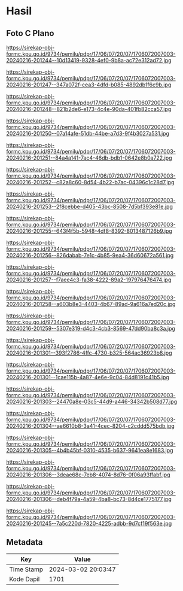 # Hasil

## Foto C Plano

https://sirekap-obj-formc.kpu.go.id/9734/pemilu/pdpr/17/06/07/20/07/1706072007003-20240216-201244--10d13419-9328-4ef0-9b8a-ac72e312ad72.jpg

https://sirekap-obj-formc.kpu.go.id/9734/pemilu/pdpr/17/06/07/20/07/1706072007003-20240216-201247--347a072f-cea3-4dfd-b085-4892db1f6c9b.jpg

https://sirekap-obj-formc.kpu.go.id/9734/pemilu/pdpr/17/06/07/20/07/1706072007003-20240216-201248--821b2de6-e173-4c4e-90da-401fb82cca57.jpg

https://sirekap-obj-formc.kpu.go.id/9734/pemilu/pdpr/17/06/07/20/07/1706072007003-20240216-201250--07a14afe-51db-44be-a7d3-9f4b3027a531.jpg

https://sirekap-obj-formc.kpu.go.id/9734/pemilu/pdpr/17/06/07/20/07/1706072007003-20240216-201251--84a4a141-7ac4-46db-bdb1-0642e8b0a722.jpg

https://sirekap-obj-formc.kpu.go.id/9734/pemilu/pdpr/17/06/07/20/07/1706072007003-20240216-201252--c82a8c60-8d54-4b22-b7ac-04396c1c28d7.jpg

https://sirekap-obj-formc.kpu.go.id/9734/pemilu/pdpr/17/06/07/20/07/1706072007003-20240216-201253--2f8cebbe-d405-43bc-8508-7d5bf393e81e.jpg

https://sirekap-obj-formc.kpu.go.id/9734/pemilu/pdpr/17/06/07/20/07/1706072007003-20240216-201255--643f4f5b-5948-4df8-8392-8013487126b9.jpg

https://sirekap-obj-formc.kpu.go.id/9734/pemilu/pdpr/17/06/07/20/07/1706072007003-20240216-201256--826dabab-7e1c-4b85-9ea4-36d60672a561.jpg

https://sirekap-obj-formc.kpu.go.id/9734/pemilu/pdpr/17/06/07/20/07/1706072007003-20240216-201257--f7aee4c3-fa38-4222-89a2-197976476474.jpg

https://sirekap-obj-formc.kpu.go.id/9734/pemilu/pdpr/17/06/07/20/07/1706072007003-20240216-201258--a603b8e3-4403-4b67-89ad-9a616a7ed20c.jpg

https://sirekap-obj-formc.kpu.go.id/9734/pemilu/pdpr/17/06/07/20/07/1706072007003-20240216-201259--5307e319-d4c3-4cb3-8569-47dd90ba8c3a.jpg

https://sirekap-obj-formc.kpu.go.id/9734/pemilu/pdpr/17/06/07/20/07/1706072007003-20240216-201301--393f2786-4ffc-4730-b325-564ac36923b8.jpg

https://sirekap-obj-formc.kpu.go.id/9734/pemilu/pdpr/17/06/07/20/07/1706072007003-20240216-201301--1cae115b-4a87-4e6e-9c04-84d8191c41b5.jpg

https://sirekap-obj-formc.kpu.go.id/9734/pemilu/pdpr/17/06/07/20/07/1706072007003-20240216-201303--24470a8e-03c5-44d9-a446-34342b508d77.jpg

https://sirekap-obj-formc.kpu.go.id/9734/pemilu/pdpr/17/06/07/20/07/1706072007003-20240216-201304--ae6610b8-3a41-4cec-8204-c2cddd575bdb.jpg

https://sirekap-obj-formc.kpu.go.id/9734/pemilu/pdpr/17/06/07/20/07/1706072007003-20240216-201305--4b4b45bf-0310-4535-b637-9641ea8e1683.jpg

https://sirekap-obj-formc.kpu.go.id/9734/pemilu/pdpr/17/06/07/20/07/1706072007003-20240216-201306--3deae68c-7eb8-4074-8d76-0f06a93ffabf.jpg

https://sirekap-obj-formc.kpu.go.id/9734/pemilu/pdpr/17/06/07/20/07/1706072007003-20240216-201306--deb4f79a-4a59-4ba8-bc73-8d4ce1775177.jpg

https://sirekap-obj-formc.kpu.go.id/9734/pemilu/pdpr/17/06/07/20/07/1706072007003-20240216-201245--7a5c220d-7820-4225-adbb-9d7cf19f563e.jpg


## Metadata

| Key        | Value               |
| ---------- | ------------------- |
| Time Stamp | 2024-03-02 20:03:47 |
| Kode Dapil | 1701                |



